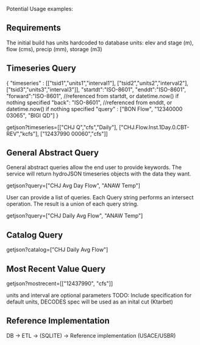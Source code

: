 
Potential Usage examples:

Requirements
---
The initial build has units hardcoded to database units: elev and stage (m), flow (cms), precip (mm), storage (m3)

Timeseries Query
--
{
  "timeseries" : [["tsid1","units1","interval1"], ["tsid2","units2","interval2"], ["tsid3","units3","interval3"]],
  "startdt":"ISO-8601",
  "enddt":"ISO-8601",
  "forward":"ISO-8601", //referenced from startdt, or datetime.now() if nothing specified
  "back": "ISO-8601", //referenced from enddt, or datetime.now() if nothing specified
  "query" : ["BON Flow", "12340000 03065", "BIGI QD"]
}

getjson?timeseries=[["CHJ Q","cfs","Daily"], ["CHJ.Flow.Inst.1Day.0.CBT-REV","kcfs"], ["12437990 00060","cfs"]]

General Abstract Query
--
General abstract queries allow the end user to provide keywords. The service will return hydroJSON timeseries objects with the data they want.

getjson?query=["CHJ Avg Day Flow", "ANAW Temp"]

User can provide a list of queries. Each Query string performs an intersect operation. The result is a union of each query string.

getjson?query=["CHJ Daily Avg Flow", "ANAW Temp"]

Catalog Query
--
getjson?catalog=["CHJ Daily Avg Flow"]

Most Recent Value Query
--
getjson?mostrecent=[["12437990",  "cfs"]]

units and interval are optional parameters
TODO: Include specification for default units, DECODES spec will be used as an inital cut (Ktarbet)

Reference Implementation
---
DB -> ETL -> (SQLITE) -> Reference implementation (USACE/USBR)

